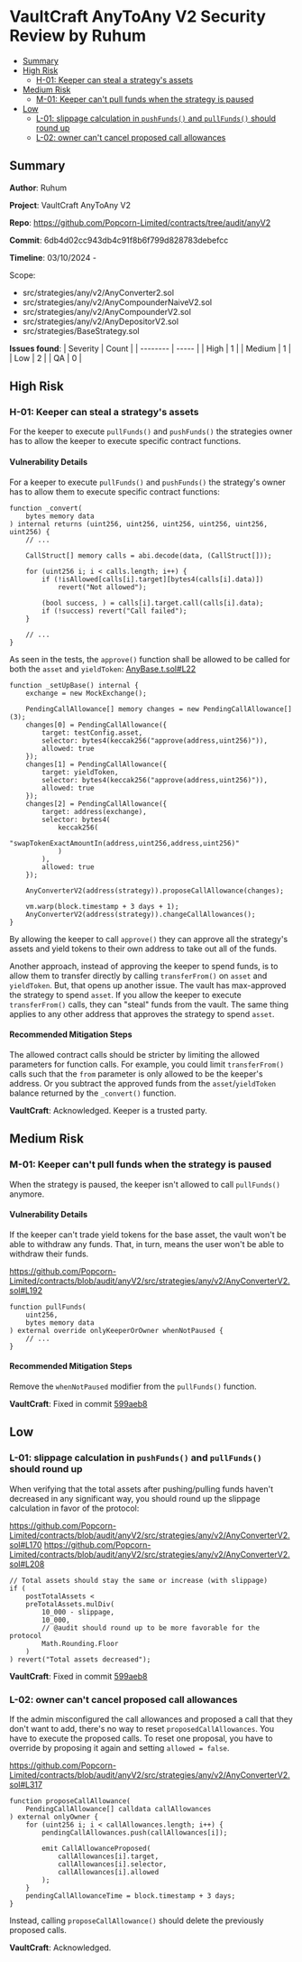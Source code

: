 # VaultCraft AnyToAny V2 Security Review by Ruhum

- [Summary](#summary)
- [High Risk](#high-risk)
  - [H-01: Keeper can steal a strategy's assets](#h-01-keeper-can-steal-a-strategys-assets)
- [Medium Risk](#medium-risk)
  - [M-01: Keeper can't pull funds when the strategy is paused](#m-01-keeper-cant-pull-funds-when-the-strategy-is-paused)
- [Low](#low)
  - [L-01: slippage calculation in `pushFunds()` and `pullFunds()` should round up](#l-01-slippage-calculation-in-pushfunds-and-pullfunds-should-round-up)
  - [L-02: owner can't cancel proposed call allowances](#l-02-owner-cant-cancel-proposed-call-allowances)


## Summary

**Author**: Ruhum

**Project**: VaultCraft AnyToAny V2

**Repo**: https://github.com/Popcorn-Limited/contracts/tree/audit/anyV2

**Commit**: 6db4d02cc943db4c91f8b6f799d828783debefcc

**Timeline**: 03/10/2024 - 

Scope:
- src/strategies/any/v2/AnyConverter2.sol
- src/strategies/any/v2/AnyCompounderNaiveV2.sol
- src/strategies/any/v2/AnyCompounderV2.sol
- src/strategies/any/v2/AnyDepositorV2.sol
- src/strategies/BaseStrategy.sol

**Issues found**:
| Severity | Count |
| -------- | ----- |
| High     | 1     |
| Medium   | 1     |
| Low      | 2     |
| QA       | 0     |

## High Risk

### H-01: Keeper can steal a strategy's assets

For the keeper to execute `pullFunds()` and `pushFunds()` the strategies owner has to allow the
keeper to execute specific contract functions. 

#### Vulnerability Details

For a keeper to execute `pullFunds()` and `pushFunds()` the strategy's owner has to allow them to
execute specific contract functions:

```sol
function _convert(
    bytes memory data
) internal returns (uint256, uint256, uint256, uint256, uint256, uint256) {
    // ...

    CallStruct[] memory calls = abi.decode(data, (CallStruct[]));

    for (uint256 i; i < calls.length; i++) {
        if (!isAllowed[calls[i].target][bytes4(calls[i].data)])
            revert("Not allowed");

        (bool success, ) = calls[i].target.call(calls[i].data);
        if (!success) revert("Call failed");
    }

    // ... 
}
```

As seen in the tests, the `approve()` function shall be allowed to be called for both the `asset` and `yieldToken`: [AnyBase.t.sol#L22](https://github.com/Popcorn-Limited/contracts/blob/audit/anyV2/test/strategies/any/v2/AnyBase.t.sol#L22C1-L41C12)

```sol
function _setUpBase() internal {
    exchange = new MockExchange();

    PendingCallAllowance[] memory changes = new PendingCallAllowance[](3);
    changes[0] = PendingCallAllowance({
        target: testConfig.asset,
        selector: bytes4(keccak256("approve(address,uint256)")),
        allowed: true
    });
    changes[1] = PendingCallAllowance({
        target: yieldToken,
        selector: bytes4(keccak256("approve(address,uint256)")),
        allowed: true
    });
    changes[2] = PendingCallAllowance({
        target: address(exchange),
        selector: bytes4(
            keccak256(
                "swapTokenExactAmountIn(address,uint256,address,uint256)"
            )
        ),
        allowed: true
    });

    AnyConverterV2(address(strategy)).proposeCallAllowance(changes);

    vm.warp(block.timestamp + 3 days + 1);
    AnyConverterV2(address(strategy)).changeCallAllowances();
}
```

By allowing the keeper to call `approve()` they can approve all the strategy's assets and yield tokens
to their own address to take out all of the funds.

Another approach, instead of approving the keeper to spend funds, is to allow them to transfer directly by calling `transferFrom()` on `asset` and `yieldToken`. But, that opens up another issue.
The vault has max-approved the strategy to spend `asset`. If you allow the keeper to execute `transferFrom()` calls, they can "steal" funds from the vault. The same thing applies to any other address
that approves the strategy to spend `asset`.

#### Recommended Mitigation Steps

The allowed contract calls should be stricter by limiting the allowed parameters for function calls.
For example, you could limit `transferFrom()` calls such that the `from` parameter is only allowed to
be the keeper's address.
Or you subtract the approved funds from the `asset`/`yieldToken` balance returned by the `_convert()` function. 

**VaultCraft**: Acknowledged. Keeper is a trusted party.

## Medium Risk

### M-01: Keeper can't pull funds when the strategy is paused

When the strategy is paused, the keeper isn't allowed to call `pullFunds()` anymore. 

#### Vulnerability Details

If the keeper can't trade yield tokens for the base asset, the vault won't be able
to withdraw any funds. That, in turn, means the user won't be able to withdraw their funds.

https://github.com/Popcorn-Limited/contracts/blob/audit/anyV2/src/strategies/any/v2/AnyConverterV2.sol#L192
```sol
function pullFunds(
    uint256,
    bytes memory data
) external override onlyKeeperOrOwner whenNotPaused {
    // ...
}
```

#### Recommended Mitigation Steps

Remove the `whenNotPaused` modifier from the `pullFunds()` function.

**VaultCraft**: Fixed in commit [599aeb8](https://github.com/Popcorn-Limited/contracts/commit/599aeb8bc695d62c6804d112fe62797e7dcb9300)
## Low 

### L-01: slippage calculation in `pushFunds()` and `pullFunds()` should round up

When verifying that the total assets after pushing/pulling funds haven't decreased in any significant way,
you should round up the slippage calculation in favor of the protocol:

https://github.com/Popcorn-Limited/contracts/blob/audit/anyV2/src/strategies/any/v2/AnyConverterV2.sol#L170
https://github.com/Popcorn-Limited/contracts/blob/audit/anyV2/src/strategies/any/v2/AnyConverterV2.sol#L208
```sol
// Total assets should stay the same or increase (with slippage)
if (
    postTotalAssets <
    preTotalAssets.mulDiv(
        10_000 - slippage,
        10_000,
        // @audit should round up to be more favorable for the protocol
        Math.Rounding.Floor
    )
) revert("Total assets decreased");
```

**VaultCraft**: Fixed in commit [599aeb8](https://github.com/Popcorn-Limited/contracts/commit/599aeb8bc695d62c6804d112fe62797e7dcb9300)

### L-02: owner can't cancel proposed call allowances

If the admin misconfigured the call allowances and proposed a call that they don't want to add,
there's no way to reset `proposedCallAllowances`. You have to execute the proposed calls.
To reset one proposal, you have to override by proposing it again and setting `allowed = false`.

https://github.com/Popcorn-Limited/contracts/blob/audit/anyV2/src/strategies/any/v2/AnyConverterV2.sol#L317
```sol
function proposeCallAllowance(
    PendingCallAllowance[] calldata callAllowances
) external onlyOwner {
    for (uint256 i; i < callAllowances.length; i++) {
        pendingCallAllowances.push(callAllowances[i]);

        emit CallAllowanceProposed(
            callAllowances[i].target,
            callAllowances[i].selector,
            callAllowances[i].allowed
        );
    }
    pendingCallAllowanceTime = block.timestamp + 3 days;
}
```

Instead, calling `proposeCallAllowance()` should delete the previously proposed calls.

**VaultCraft**: Acknowledged.
